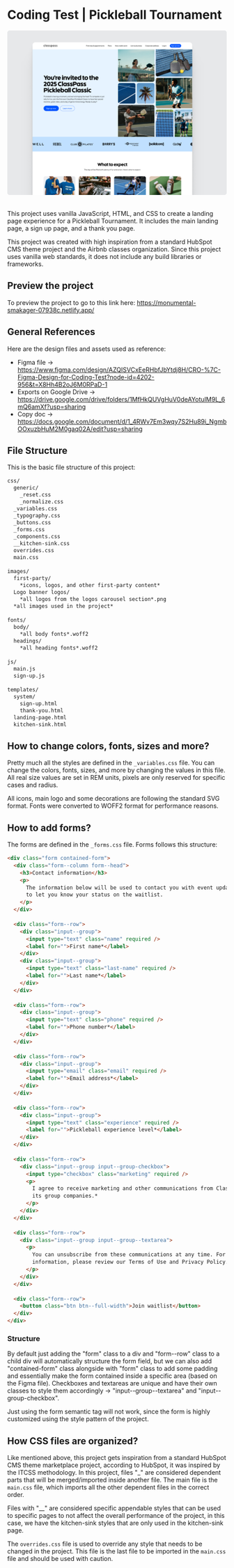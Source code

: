 # Coding Test | Pickleball Tournament

<img src="./images/First-party/Thumbnail.png" alt="Classpass project development test">
<br><br>

This project uses vanilla JavaScript, HTML, and CSS to create a landing page experience for a Pickleball Tournament. It includes the main landing page, a sign up page, and a thank you page.

This project was created with high inspiration from a standard HubSpot CMS theme project and the Airbnb classes organization. Since this project uses vanilla web standards, it does not include any build libraries or frameworks.

## Preview the project

To preview the project to go to this link here: https://monumental-smakager-07938c.netlify.app/

## General References

Here are the design files and assets used as reference:

- Figma file -> https://www.figma.com/design/AZQISVCxEeRHbfJbYtdj8H/CRO-%7C-Figma-Design-for-Coding-Test?node-id=4202-956&t=X8Hh4B2oJ6M0RPaD-1
- Exports on Google Drive -> https://drive.google.com/drive/folders/1MfHkQUVgHuV0deAYotuIM9L_6mQ6amXf?usp=sharing
- Copy doc -> https://docs.google.com/document/d/1_4RWv7Em3wqy7S2Hu89i_NgmbOOxuzbHuM2M0gaq02A/edit?usp=sharing

## File Structure

This is the basic file structure of this project:

```
css/
  generic/
    _reset.css
    _normalize.css
  _variables.css
  _typography.css
  _buttons.css
  _forms.css
  _components.css
  __kitchen-sink.css
  overrides.css
  main.css

images/
  first-party/
    *icons, logos, and other first-party content*
  Logo banner logos/
    *all logos from the logos carousel section*.png
  *all images used in the project*

fonts/
  body/
    *all body fonts*.woff2
  headings/
    *all heading fonts*.woff2

js/
  main.js
  sign-up.js

templates/
  system/
    sign-up.html
    thank-you.html
  landing-page.html
  kitchen-sink.html
```

## How to change colors, fonts, sizes and more?

Pretty much all the styles are defined in the `_variables.css` file. You can change the colors, fonts, sizes, and more by changing the values in this file. All real size values are set in REM units, pixels are only reserved for specific cases and radius.

All icons, main logo and some decorations are following the standard SVG format. Fonts were converted to WOFF2 format for performance reasons.

## How to add forms?

The forms are defined in the `_forms.css` file. Forms follows this structure:

```html
<div class="form contained-form">
  <div class="form--column form--head">
    <h3>Contact information</h3>
    <p>
      The information below will be used to contact you with event updates and
      to let you know your status on the waitlist.
    </p>
  </div>

  <div class="form--row">
    <div class="input--group">
      <input type="text" class="name" required />
      <label for="">First name*</label>
    </div>
    <div class="input--group">
      <input type="text" class="last-name" required />
      <label for="">Last name*</label>
    </div>
  </div>

  <div class="form--row">
    <div class="input--group">
      <input type="text" class="phone" required />
      <label for="">Phone number*</label>
    </div>
  </div>

  <div class="form--row">
    <div class="input--group">
      <input type="email" class="email" required />
      <label for="">Email address*</label>
    </div>
  </div>

  <div class="form--row">
    <div class="input--group">
      <input type="text" class="experience" required />
      <label for="">Pickleball experience level*</label>
    </div>
  </div>

  <div class="form--row">
    <div class="input--group input--group-checkbox">
      <input type="checkbox" class="marketing" required />
      <p>
        I agree to receive marketing and other communications from ClassPass and
        its group companies.*
      </p>
    </div>
  </div>

  <div class="form--row">
    <div class="input--group input--group--textarea">
      <p>
        You can unsubscribe from these communications at any time. For more
        information, please review our Terms of Use and Privacy Policy.
      </p>
    </div>
  </div>

  <div class="form--row">
    <button class="btn btn--full-width">Join waitlist</button>
  </div>
</div>
```

### Structure

By default just adding the "form" class to a div and "form--row" class
to a child div will automatically structure the form field, but we can also add
"contained-form" class alongside with "form" class to add some padding and
essentially make the form contained inside a specific area (based on the Figma
file). Checkboxes and textareas are unique and have their own classes to style
them accordingly -> "input--group--textarea" and "input--group-checkbox".

Just using the form semantic tag will not work, since the form is highly customized using the style pattern of the project.

## How CSS files are organized?

Like mentioned above, this project gets inspiration from a standard HubSpot CMS theme marketplace project, according to HubSpot, it was inspired by the ITCSS methodology. In this project, files "\_" are considered dependent parts that will be merged/imported inside another file. The main file is the `main.css` file, which imports all the other dependent files in the correct order.

Files with "\_\_" are considered specific appendable styles that can be used to specific pages to not affect the overall performance of the project, in this case, we have the kitchen-sink styles that are only used in the kitchen-sink page.

The `overrides.css` file is used to override any style that needs to be changed in the project. This file is the last file to be imported in the `main.css` file and should be used with caution.
